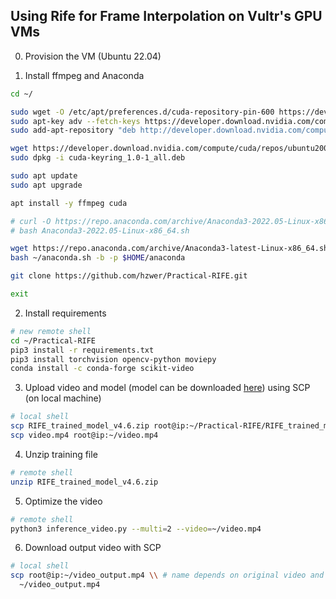 ## Using Rife for Frame Interpolation on Vultr's GPU VMs

0. Provision the VM (Ubuntu 22.04)

1. Install ffmpeg and Anaconda

```bash
cd ~/

sudo wget -O /etc/apt/preferences.d/cuda-repository-pin-600 https://developer.download.nvidia.com/compute/cuda/repos/ubuntu2004/x86_64/cuda-ubuntu2004.pin
sudo apt-key adv --fetch-keys https://developer.download.nvidia.com/compute/cuda/repos/ubuntu2004/x86_64/7fa2af80.pub
sudo add-apt-repository "deb http://developer.download.nvidia.com/compute/cuda/repos/ubuntu2004/x86_64/ /"

wget https://developer.download.nvidia.com/compute/cuda/repos/ubuntu2004/x86_64/cuda-keyring_1.0-1_all.deb
sudo dpkg -i cuda-keyring_1.0-1_all.deb

sudo apt update
sudo apt upgrade

apt install -y ffmpeg cuda

# curl -O https://repo.anaconda.com/archive/Anaconda3-2022.05-Linux-x86_64.sh
# bash Anaconda3-2022.05-Linux-x86_64.sh

wget https://repo.anaconda.com/archive/Anaconda3-latest-Linux-x86_64.sh -O ~/anaconda.sh
bash ~/anaconda.sh -b -p $HOME/anaconda

git clone https://github.com/hzwer/Practical-RIFE.git

exit
```

2. Install requirements

```bash
# new remote shell
cd ~/Practical-RIFE
pip3 install -r requirements.txt
pip3 install torchvision opencv-python moviepy
conda install -c conda-forge scikit-video
```

3. Upload video and model (model can be downloaded [here](https://drive.google.com/file/d/1EAbsfY7mjnXNa6RAsATj2ImAEqmHTjbE/view)) using SCP (on local machine)

```bash
# local shell
scp RIFE_trained_model_v4.6.zip root@ip:~/Practical-RIFE/RIFE_trained_model_v4.6.zip
scp video.mp4 root@ip:~/video.mp4
```

4. Unzip training file

```bash
# remote shell
unzip RIFE_trained_model_v4.6.zip
```

5. Optimize the video

```bash
# remote shell
python3 inference_video.py --multi=2 --video=~/video.mp4
```

6. Download output video with SCP

```bash
# local shell
scp root@ip:~/video_output.mp4 \\ # name depends on original video and how much you interpolated
  ~/video_output.mp4
```
